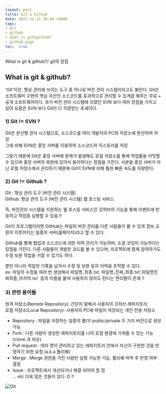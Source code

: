 ```yaml
---
layout: post
title: Git & Github
date: 2021-12-11 20:44 +0800
tags: 
- git
- github
- what_is_git&github?
- github_page
toc:  true
---
```

What is git & github?/ git의 장점 
  
  
  
  
  
## What is git & github?
  
'Git'이란, 형상 관리에 쓰이는 도구 중 하나로 버전 관리 시스템이라고도 불린다. Git은 소프트웨어 구현의 핵심 자산인 소스코드를 효과적으로 관리할 수 있게끔 해주는 무료 + 공개 소프트웨어이다. 과거 버전 관리 시스템에 쓰였던 SVN 보다 여러 장점을 가지고 있어 요즘은 SVN 보다 Git이 더 각광받는 추세이다.  
  

### 1) Git != SVN ?
Git은 분산형 관리 시스템으로, 소스코드를 여러 개발자의 PC와 저장소에 분산하여 저장  
그에 비해 SVN은 중앙 서버를 이용하여 소스코드와 히스토리를 저장  
  
그렇기 때문에 Git은 중앙 서버에 문제가 발생해도 로컬 저장소를 통해 작업물을 커밋할 수 있으며 중앙 서버의 복원에 있어서 용이하다는 장점을 가진다. 사본을 중앙 서버가 아닌 로컬 저장소에서 관리하기 때문에 Git이 SVN에 비해 훨씬 빠른 속도를 자랑한다.  
  

### 2) Git != Github ?
Git : 형상 관리 도구 (버전 관리 시스템)  
Github: 형상 관리 도구 (버전 관리 시스템) 웹 호스팅 서비스  
  
즉, 버전관리 시스템을 지원하는 웹 호스팅 서비스인 깃허브의 기능을 통해 이벤트에 반응하고 작업을 실행할 수 있음 !!  
  
Git이 프로그램이라면 GitHub는 파일의 버전 관리를 다른 사람들이 볼 수 있게 정보 교환이 이루어지는 일종의 서버(홈페이지)라고 할 수 있다.  
  
Github를 통해 협업과 소스코드에 대한 이력 관리가 가능하며, 소셜 코딩이 가능하다는 장점을 가진다. 다른 사람들이 개발한 코드를 볼 수 있으며, 프로젝트에 함께 참여하기도 수정 보완 작업을 거칠 수 있기도 하다.  
  
뿐만 아니라 작업의 기록을 남겨서 수정 및 보완 등의 이력을 추적할 수 있다.  
ex: 파일의 수정을 여러 번 생성해서 파일명_최종.txt, 파일명_진짜_최종.txt’,파일명진짜최종_마지막.txt` 등의 이름을 붙여 사용하지 않아도 된다는 편리함이 존재 !! 
  
  
### 3) 관련 용어들
원격 저장소(Remote Repository): 간단히 말해서 사용자의 깃허브 레파지토리  
로컬 저장소(Local Repository): 사용자의 PC에 파일이 저장되는 개인 전용 저장소  
- Repository : 파일을 저장하는 일종의 폴더! public/private 두 가지 버전으로 생성 가능  
- Fork : 다른 사람이 생성한 레파지토리를 나의 로컬 환경에 가져올 수 있는 기능 (clone 과 비슷)  
- Pull request : 여러 명이 관리하고 있는 레파지토리 안에서 자신이 구현한 것을 반영하기 위한 요청 (a.k.a 풀리퀘)  
- Merge : Merge 권한을 가진 사람만 실행 가능한 기능, 풀리퀘 파악 후 반영 여부 결정  
- Issue : 프로젝트에서 개선되거나 해결 되어야 할 점   
... etc 더욱 많은 것들이 있다 :D !! 
  
![Git](https://user-images.githubusercontent.com/81706832/145675990-28055e0e-8633-4250-ad58-3d06592b347d.png)
